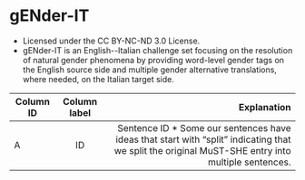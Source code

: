 # gENder-IT
- Licensed under the CC BY-NC-ND 3.0 License.
- gENder-IT is an English--Italian challenge set focusing on the resolution of natural gender phenomena by providing word-level gender tags on the English source side and multiple gender alternative translations, where needed, on the Italian target side. 

| Column ID     | Column label  | Explanation  |
| ------------- |:-------------:| ------------:|
| A             | ID            |Sentence ID * Some our sentences have ideas that start with “split” indicating that we split the original MuST-SHE entry into multiple sentences. | 



